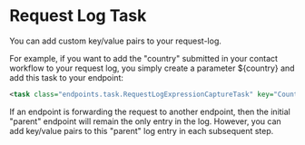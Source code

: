 # Request Log Task

You can add custom key/value pairs to your request-log.

For example, if you want to add the "country" submitted in your contact workflow to your request log, you simply create a parameter ${country} and add this task to your endpoint:

```xml
<task class="endpoints.task.RequestLogExpressionCaptureTask" key="Country" value="${county}" />
```

If an endpoint is forwarding the request to another endpoint, then the initial "parent" endpoint will remain the only entry in the log. However, you can add key/value pairs to this "parent" log entry in each subsequent step.
